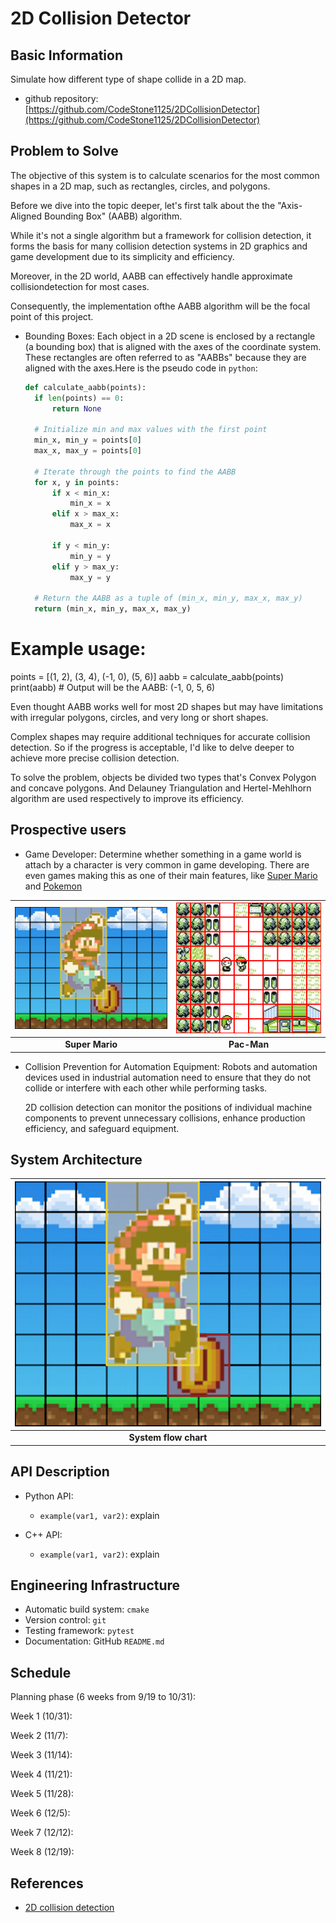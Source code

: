 # 2D Collision Detector


## Basic Information

Simulate how different type of shape collide in a 2D map.

* github repository: [https://github.com/CodeStone1125/2DCollisionDetector](https://github.com/CodeStone1125/2DCollisionDetector)

## Problem to Solve

The objective of this system is to calculate scenarios for the most common shapes in a 2D map, such as rectangles, circles, and polygons.

Before we dive into the topic deeper, let's first talk about the the "Axis-Aligned Bounding Box" (AABB) algorithm. 

While it's not a single algorithm but a framework for collision detection, it forms the basis for many collision detection systems in 2D graphics and game development due to its simplicity and efficiency.

Moreover, in the 2D world, AABB can effectively handle approximate collisiondetection for most cases.

Consequently, the implementation ofthe AABB algorithm will be the focal point of this project. 

* Bounding Boxes: Each object in a 2D scene is enclosed by a rectangle (a bounding box) that is aligned with the axes of the coordinate system.
  These rectangles are often referred to as "AABBs" because they are aligned with the axes.Here is the pseudo code in `python`:
  
  ```python
  def calculate_aabb(points):
    if len(points) == 0:
        return None

    # Initialize min and max values with the first point
    min_x, min_y = points[0]
    max_x, max_y = points[0]

    # Iterate through the points to find the AABB
    for x, y in points:
        if x < min_x:
            min_x = x
        elif x > max_x:
            max_x = x

        if y < min_y:
            min_y = y
        elif y > max_y:
            max_y = y

    # Return the AABB as a tuple of (min_x, min_y, max_x, max_y)
    return (min_x, min_y, max_x, max_y)
  ```
# Example usage:
points = [(1, 2), (3, 4), (-1, 0), (5, 6)]
aabb = calculate_aabb(points)
print(aabb)  # Output will be the AABB: (-1, 0, 5, 6)


  Even thought AABB works well for most 2D shapes but may have limitations with irregular polygons, circles, and very long or short shapes. 
  
  Complex shapes may require additional techniques for accurate collision detection. So if the progress is acceptable, I'd like to delve deeper to achieve more precise collision detection.
  
  To solve the problem, objects be divided two types that's Convex Polygon and concave polygons. And Delauney Triangulation and Hertel-Mehlhorn algorithm are used respectively to improve its efficiency.

  

## Prospective users

* Game Developer: Determine whether something in a game world is attach by a character is very common in game developing. There are even games making this as one of their main features, like [Super Mario]() and [Pokemon]()

| ![Super Mario](./pictures/Mario.png) | ![Pokemon](./pictures/pokemon.png) |
|:-----------------------------------:|:-----------------------------------:|
| **Super Mario** |**Pac-Man**|

* Collision Prevention for Automation Equipment: Robots and automation devices used in industrial automation need to ensure that they do not collide or interfere with each other while performing tasks.

  2D collision detection can monitor the positions of individual machine components to prevent unnecessary collisions, enhance production efficiency, and safeguard equipment.

## System Architecture



| ![](./pictures/Mario.png) |
|:-----------------------------------:|
| **System flow chart** |

## API Description

* Python API:
  * `example(var1, var2)`: explain

* C++ API:
  * `example(var1, var2)`: explain

## Engineering Infrastructure

* Automatic build system: `cmake`
* Version control: `git`
* Testing framework: `pytest`
* Documentation: GitHub `README.md`

## Schedule

Planning phase (6 weeks from 9/19 to 10/31): 

Week 1 (10/31): 

Week 2 (11/7): 

Week 3 (11/14): 

Week 4 (11/21): 

Week 5 (11/28): 

Week 6 (12/5): 

Week 7 (12/12): 

Week 8 (12/19): 

## References

* [2D collision detection](https://developer.mozilla.org/en-US/docs/Games/Techniques/2D_collision_detection)
